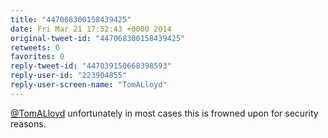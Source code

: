 ```yaml
---
title: "447068300158439425"
date: Fri Mar 21 17:52:43 +0000 2014
original-tweet-id: "447068300158439425"
retweets: 0
favorites: 0
reply-tweet-id: "447039150668398593"
reply-user-id: "223904855"
reply-user-screen-name: "TomALloyd"
---
```

<a href="https://twitter.com/TomALloyd">@TomALloyd</a> unfortunately in most cases this is frowned upon for security reasons.
